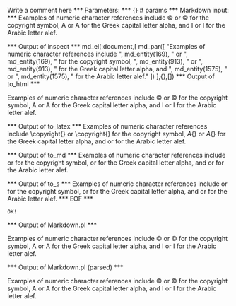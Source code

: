 Write a comment here
*** Parameters: ***
{} # params 
*** Markdown input: ***
Examples of numeric character references include &#169; or &#xA9; for the copyright symbol, &#913; or &#x391; for the Greek capital letter alpha, and &#1575; or &#x627; for the Arabic letter alef.


*** Output of inspect ***
md_el(:document,[
	md_par([
		"Examples of numeric character references include ",
		md_entity(169),
		" or ",
		md_entity(169),
		" for the copyright symbol, ",
		md_entity(913),
		" or ",
		md_entity(913),
		" for the Greek capital letter alpha, and ",
		md_entity(1575),
		" or ",
		md_entity(1575),
		" for the Arabic letter alef."
	])
],{},[])
*** Output of to_html ***

<p>Examples of numeric character references include &#169; or &#169; for the copyright symbol, &#913; or &#913; for the Greek capital letter alpha, and &#1575; or &#1575; for the Arabic letter alef.</p>

*** Output of to_latex ***
Examples of numeric character references include \copyright{} or \copyright{} for the copyright symbol, $A${} or $A${} for the Greek capital letter alpha, and  or  for the Arabic letter alef.


*** Output of to_md ***
Examples of numeric character
references include or for the copyright
symbol, or for the Greek capital letter
alpha, and or for the Arabic letter
alef.


*** Output of to_s ***
Examples of numeric character references include  or  for the copyright symbol,  or  for the Greek capital letter alpha, and  or  for the Arabic letter alef.
*** EOF ***



	OK!



*** Output of Markdown.pl ***
<p>Examples of numeric character references include &#169; or &#xA9; for the copyright symbol, &#913; or &#x391; for the Greek capital letter alpha, and &#1575; or &#x627; for the Arabic letter alef.</p>

*** Output of Markdown.pl (parsed) ***
<p>Examples of numeric character references include &#169; or &#xA9; for the copyright symbol, &#913; or &#x391; for the Greek capital letter alpha, and &#1575; or &#x627; for the Arabic letter alef.</p
 >